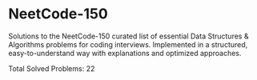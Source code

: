 # NeetCode-150
Solutions to the NeetCode-150 curated list of essential Data Structures &amp; Algorithms problems for coding interviews. Implemented in a structured, easy-to-understand way with explanations and optimized approaches.

Total Solved Problems: 22
